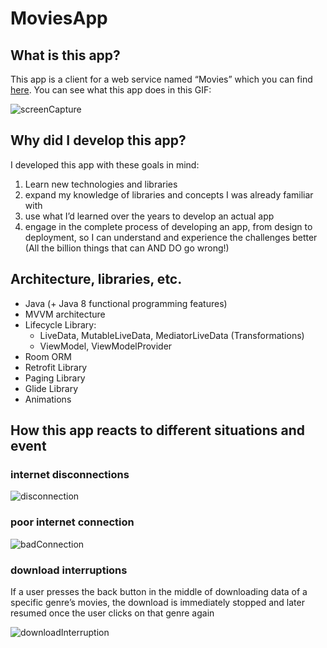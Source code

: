 # MoviesApp
## What is this app?
This app is a client for a web service named “Movies” which you can find [here](http://moviesapi.ir/). You can see what this app does in this GIF:

![screenCapture](https://user-images.githubusercontent.com/41632899/83388505-d2665380-a403-11ea-9b2d-dd9a821fdd94.gif)


## Why did I develop this app?
I developed this app with these goals in mind:
1. Learn new technologies and libraries
2. expand my knowledge of libraries and concepts I was already familiar with
3. use what I’d learned over the years to develop an actual app
4. engage in the complete process of developing an app, from design to deployment, so I can understand and experience the challenges better (All the billion things that can AND DO go wrong!)


## Architecture, libraries, etc.
* Java (+ Java 8 functional programming features)
* MVVM architecture
* Lifecycle Library:
  * LiveData, MutableLiveData, MediatorLiveData (Transformations)
  * ViewModel, ViewModelProvider
* Room ORM
* Retrofit Library
* Paging Library
* Glide Library
* Animations


## How this app reacts to different situations and event

### internet disconnections

![disconnection](https://user-images.githubusercontent.com/41632899/83419465-59362300-a43a-11ea-839c-c34ad1024eff.gif)


### poor internet connection

![badConnection](https://user-images.githubusercontent.com/41632899/83419472-5d624080-a43a-11ea-85cd-0f65d305b796.gif)

### download interruptions
If a user presses the back button in the middle of downloading data of a specific genre’s movies, the download is immediately stopped and later resumed once the user clicks on that genre again

![downloadInterruption](https://user-images.githubusercontent.com/41632899/83419478-5f2c0400-a43a-11ea-9737-26114126a278.gif)
